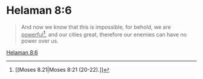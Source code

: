 # Helaman 8:6

> And now we know that this is impossible, for behold, we are <u>powerful</u>[^a], and our cities great, therefore our enemies can have no power over us.

[Helaman 8:6](https://www.churchofjesuschrist.org/study/scriptures/bofm/hel/8?lang=eng&id=p6#p6)


[^a]: [[Moses 8.21|Moses 8:21 (20-22).]]
